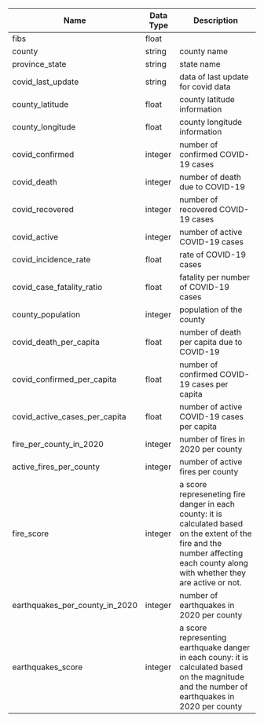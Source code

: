 Name|Data Type|Description
---|---|---
fibs|float|
county|string|county name
province_state|string|state name
covid_last_update|string|data of last update for covid data
county_latitude|float|county latitude information
county_longitude|float|county longitude information
covid_confirmed|integer|number of confirmed COVID-19 cases
covid_death|integer|number of death due to COVID-19
covid_recovered|integer|number of recovered COVID-19 cases
covid_active|integer|number of active COVID-19 cases
covid_incidence_rate|float|rate of COVID-19 cases
covid_case_fatality_ratio|float|fatality per number of COVID-19 cases
county_population|integer|population of the county
covid_death_per_capita|float|number of death per capita due to COVID-19
covid_confirmed_per_capita|float|number of confirmed COVID-19 cases per capita
covid_active_cases_per_capita|float|number of active COVID-19 cases per capita
fire_per_county_in_2020|integer|number of fires in 2020 per county
active_fires_per_county|integer|number of active fires per county
fire_score|integer|a score represeneting fire danger in each county: it is calculated based on the extent of the fire and the number affecting each county along with whether they are active or not.
earthquakes_per_county_in_2020|integer|number of earthquakes in 2020 per county
earthquakes_score|integer|a score representing earthquake danger in each couny: it is calculated based on the magnitude and the number of earthquakes in 2020 per county

